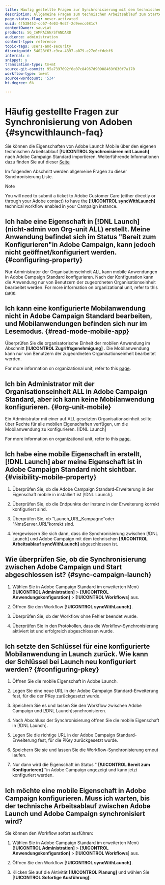 ```yaml
---
title: Häufig gestellte Fragen zur Synchronisierung mit dem technischen Arbeitsablauf beim Start
description: Allgemeine Fragen zum technischen Arbeitsablauf zum Starten.
page-status-flag: never-activated
uuid: 4f538452-cc67-4e03-9e2f-2d9eecc081c7
contentOwner: sauviat
products: SG_CAMPAIGN/STANDARD
audience: administration
content-type: reference
topic-tags: users-and-security
discoiquuid: 54028f63-c9ca-4397-a079-e27e0cfdebf6
internal: n
snippet: y
translation-type: tm+mt
source-git-commit: 95a7397092f6e07c84967d90908469f630f7a170
workflow-type: tm+mt
source-wordcount: '534'
ht-degree: 6%

---
```



# Häufig gestellte Fragen zur Synchronisierung von Adoben {#syncwithlaunch-faq}

Sie können die Eigenschaften von Adobe Launch Mobile über den eigenen technischen Arbeitsablauf **[!UICONTROL Synchronisieren mit Launch]** nach Adobe Campaign Standard importieren. Weiterführende Informationen dazu finden Sie auf dieser [Seite](../../administration/using/technical-workflows.md)

Im folgenden Abschnitt werden allgemeine Fragen zu dieser Synchronisierung Liste.

>[!NOTE]
>
>You will need to submit a ticket to Adobe Customer Care (either directly or through your Adobe contact) to have the **[!UICONTROL syncWithLaunch]** technical workflow enabled in your Campaign instance.

## Ich habe eine Eigenschaft in [!DNL Launch] (nicht-admin von Org-unit ALL) erstellt. Meine Anwendung befindet sich im Status &quot;Bereit zum Konfigurieren&quot;in Adobe Campaign, kann jedoch nicht geöffnet/konfiguriert werden. {#configuring-property}

Nur Administrator der Organisationseinheit ALL kann mobile Anwendungen in Adobe Campaign Standard konfigurieren. Nach der Konfiguration kann die Anwendung nur von Benutzern der zugeordneten Organisationseinheit bearbeitet werden. For more information on organizational unit, refer to this [page](../../administration/using/organizational-units.md).

## Ich kann eine konfigurierte Mobilanwendung nicht in Adobe Campaign Standard bearbeiten, und Mobilanwendungen befinden sich nur im Lesemodus. {#read-mode-mobile-app}

Überprüfen Sie die organisatorische Einheit der mobilen Anwendung im Abschnitt **[!UICONTROL Zugriffsgenehmigung]** . Die Mobilanwendung kann nur von Benutzern der zugeordneten Organisationseinheit bearbeitet werden.

For more information on organizational unit, refer to this [page](../../administration/using/organizational-units.md).

## Ich bin Administrator mit der Organisationseinheit ALL in Adobe Campaign Standard, aber ich kann keine Mobilanwendung konfigurieren. {#org-unit-mobile}

Ein Administrator mit einer auf ALL gesetzten Organisationseinheit sollte über Rechte für alle mobilen Eigenschaften verfügen, um die Mobilanwendung zu konfigurieren. [!DNL Launch]

For more information on organizational unit, refer to this [page](../../administration/using/organizational-units.md).

## Ich habe eine mobile Eigenschaft in erstellt, [!DNL Launch] aber meine Eigenschaft ist in Adobe Campaign Standard nicht sichtbar. {#visibility-mobile-property}

1. Überprüfen Sie, ob die Adobe Campaign Standard-Erweiterung in der Eigenschaft mobile in installiert ist [!DNL Launch].

1. Überprüfen Sie, ob die Endpunkte der Instanz in der Erweiterung korrekt konfiguriert sind.

1. Überprüfen Sie, ob &quot;Launch_URL_Kampagne&quot;oder &quot;NmsServer_URL&quot;korrekt sind.

1. Vergewissern Sie sich dann, dass die Synchronisierung zwischen [!DNL Launch] und Adobe Campaign mit dem technischen **[!UICONTROL Arbeitsablauf syncWithLaunch]** abgeschlossen ist.

## Wie überprüfen Sie, ob die Synchronisierung zwischen Adobe Campaign und Start abgeschlossen ist? {#sync-campaign-launch}

1. Wählen Sie in Adobe Campaign Standard im erweiterten Menü **[!UICONTROL Administration]** > **[!UICONTROL Anwendungskonfiguration]** > **[!UICONTROL Workflows]** aus.

1. Öffnen Sie den Workflow **[!UICONTROL syncWithLaunch]** .

1. Überprüfen Sie, ob der Workflow ohne Fehler beendet wurde.

1. Überprüfen Sie in den Protokollen, dass die Workflow-Synchronisierung aktiviert ist und erfolgreich abgeschlossen wurde.

## Ich setzte den Schlüssel für eine konfigurierte Mobilanwendung in Launch zurück. Wie kann der Schlüssel bei Launch neu konfiguriert werden? {#configuring-pkey}

1. Öffnen Sie die mobile Eigenschaft in Adobe Launch.

1. Legen Sie eine neue URL in der Adobe Campaign Standard-Erweiterung fest, für die der PKey zurückgesetzt wurde.

1. Speichern Sie es und lassen Sie den Workflow zwischen Adobe Campaign und [!DNL Launch]synchronisieren.

1. Nach Abschluss der Synchronisierung öffnen Sie die mobile Eigenschaft in [!DNL Launch].

1. Legen Sie die richtige URL in der Adobe Campaign Standard-Erweiterung fest, für die PKey zurückgesetzt wurde.

1. Speichern Sie sie und lassen Sie die Workflow-Synchronisierung erneut laufen.

1. Nur dann wird die Eigenschaft im Status &quot; **[!UICONTROL Bereit zum Konfigurieren]** &quot;in Adobe Campaign angezeigt und kann jetzt konfiguriert werden.

## Ich möchte eine mobile Eigenschaft in Adobe Campaign konfigurieren. Muss ich warten, bis der technische Arbeitsablauf zwischen Adobe Launch und Adobe Campaign synchronisiert wird?

Sie können den Workflow sofort ausführen:

1. Wählen Sie in Adobe Campaign Standard im erweiterten Menü **[!UICONTROL Administration]** > **[!UICONTROL Anwendungskonfiguration]** > **[!UICONTROL Workflows]** aus.

1. Öffnen Sie den Workflow **[!UICONTROL syncWithLaunch]** .

1. Klicken Sie auf die Aktivität **[!UICONTROL Planung]** und wählen Sie **[!UICONTROL Sofortige Ausführung]**.
